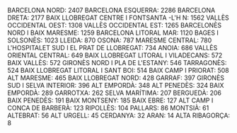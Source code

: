 BARCELONA NORD: 2407
BARCELONA ESQUERRA: 2286
BARCELONA DRETA: 2177
BAIX LLOBREGAT CENTRE I FONTSANTA -L'H N: 1562
VALLÈS OCCIDENTAL OEST: 1308
VALLÈS OCCIDENTAL EST: 1265
BARCELONÈS NORD I BAIX MARESME: 1259
BARCELONA LITORAL MAR: 1120
BAGES I SOLSONÈS: 1023
LLEIDA: 870
OSONA: 787
MARESME CENTRAL: 780
L'HOSPITALET SUD I EL PRAT DE LLOBREGAT: 734
ANOIA: 686
VALLÈS ORIENTAL CENTRAL: 649
BAIX LLOBREGAT LITORAL I VILADECANS: 572
BAIX VALLÈS: 572
GIRONÈS NORD I PLA DE L'ESTANY: 546
TARRAGONÈS: 524
BAIX LLOBREGAT LITORAL I SANT BOI: 514
BAIX CAMP I PRIORAT: 508
ALT MARESME: 465
BAIX LLOBREGAT NORD: 428
GARRAF: 397
GIRONÈS SUD I SELVA INTERIOR: 396
ALT EMPORDÀ: 348
ALT PENEDÈS: 324
BAIX EMPORDÀ: 289
GARROTXA: 262
SELVA MARÍTIMA: 207
BERGUEDÀ: 206
BAIX PENEDÈS: 191
BAIX MONTSENY: 185
BAIX EBRE: 127
ALT CAMP I CONCA DE BARBERÀ: 123
RIPOLLÈS: 104
PALLARS: 86
MONTSIÀ: 61
ALTEBRAT: 56
ALT URGELL: 45
CERDANYA: 32
ARAN: 14
ALTA RIBAGORÇA: 8
